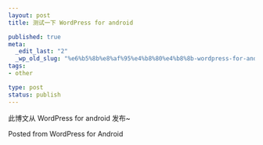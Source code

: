 ```yaml
---
layout: post
title: 测试一下 WordPress for android

published: true
meta:
  _edit_last: "2"
  _wp_old_slug: "%e6%b5%8b%e8%af%95%e4%b8%80%e4%b8%8b-wordpress-for-android"
tags:
- other

type: post
status: publish
---
```

此博文从 WordPress for android 发布~

Posted from WordPress for Android
